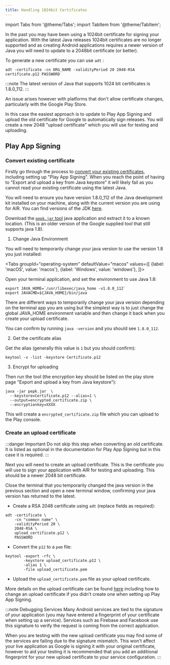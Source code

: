 ```yaml
---
title: Handling 1024bit Certificates
---
```


import Tabs from '@theme/Tabs';
import TabItem from '@theme/TabItem';

In the past you may have been using a 1024bit certificate for signing your application. With the latest Java releases 1024bit certificates are no longer supported and as creating Android applications requires a newer version of Java you will need to update to a 2048bit certificate (or better).

To generate a new certificate you can use `adt` :

```
adt -certificate -cn ORG_NAME -validityPeriod 20 2048-RSA certificate.p12 PASSWORD
```

:::note
The latest version of Java that supports 1024 bit certificates is 1.8.0_112.
:::


An issue arises however with platforms that don't allow certificate changes, particularly with the Google Play Store. 

In this case the easiest approach is to update to Play App Signing and upload the old certificate for Google to automatically sign releases. You will create a new 2048 "upload certificate" which you will use for testing and uploading.


## Play App Signing

### Convert existing certificate

Firstly go through the process to [convert your existing certificates](packaging-android-app-bundles#converting-existing-certificates), including setting up "Play App Signing". When you reach the point of having to "Export and upload a key from Java keystore" it will likely fail as you cannot read your existing certificate using the latest Java.

You will need to ensure you have version 1.8.0_112 of the Java development kit installed on your machine, along with the current version you are using for AIR. You can find versions of the JDK [here](https://www.oracle.com/au/java/technologies/javase/javase8-archive-downloads.html).

Download the [`pepk.jar` tool](resources/pepk.jar.zip) java application and extract it to a known location. (This is an older version of the Google supplied tool that still supports java 1.8).


1. Change Java Environment

You will need to temporarily change your java version to use the version 1.8 you just installed:

<Tabs
  groupId="operating-system"
  defaultValue="macos"
  values={[
    {label: 'macOS', value: 'macos'},
    {label: 'Windows', value: 'windows'},
  ]}>

<TabItem value="macos" >

Open your terminal application, and set the environment to use Java 1.8:

```
export JAVA_HOME=`/usr/libexec/java_home -v1.8.0_112`
export JAVACMD=${JAVA_HOME}/bin/java
```

</TabItem>

<TabItem value="windows" >

There are different ways to temporarily change your java version depending on the terminal app you are using but the simplest way is to just change the global JAVA_HOME environment variable and then change it back when you create your upload certificate.

</TabItem>

</Tabs>

You can confirm by running `java -version` and you should see `1.8.0_112`.


2. Get the certificate alias

Get the alias (generally this value is `1` but you should confirm):

```
keytool -v -list -keystore Certificate.p12
```


3. Encrypt for uploading

Then run the tool (the encryption key should be listed on the play store page "Export and upload a key from Java keystore"):

```
java -jar pepk.jar  \
  --keystore=Certificate.p12 --alias=1 \
  --output=encrypted_certificate.zip \
  --encryptionkey=XXXX
```

This will create a `encrypted_certificate.zip` file which you can upload to the Play console.


### Create an upload certificate

:::danger Important
Do not skip this step when converting an old certificate. It is listed as optional in the documentation for Play App Signing but in this case it is required.
:::

Next you will need to create an upload certificate. This is the certificate you will use to sign your application with AIR for testing and uploading. This should be a newer 2048 bit certificate. 

Close the terminal that you temporarily changed the java version in the previous section and open a new terminal window, confirming your java version has returned to the latest. 

- Create a RSA 2048 certificate using `adt` (replace fields as required): 

```
adt -certificate \
	-cn "common name" \
	-validityPeriod 20 \
	2048-RSA \
	upload_certificate.p12 \
	PASSWORD
```

- Convert the `p12` to a `pem` file:

```
keytool -export -rfc \
		-keystore upload_certificate.p12 \
		-alias 1 \
		-file upload_certificate.pem
```

- Upload the `upload_certificate.pem` file as your upload certificate.

More details on the upload certificate can be found [here](packaging-android-app-bundles#upload-certificate) including how to change an upload certificate if you didn't create one when setting up Play App Signing.


:::note Debugging Services
Many Android services are tied to the signature of your application (you may have entered a fingerprint of your certificate when setting up a service). Services such as Firebase and Facebook use this signature to verify the request is coming from the correct application. 

When you are testing with the new upload certificate you may find some of the services are failing due to the signature mismatch. This won't affect your live application as Google is signing it with your original certificate, however to aid your testing it is recommended that you add an additional fingerprint for your new upload certificate to your service configuration.
:::

